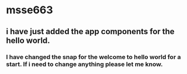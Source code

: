 # msse663
## i have just added the app components for the hello world.
### I have changed the snap for the welcome to hello world for a start. If i need to change anything please let me know.
